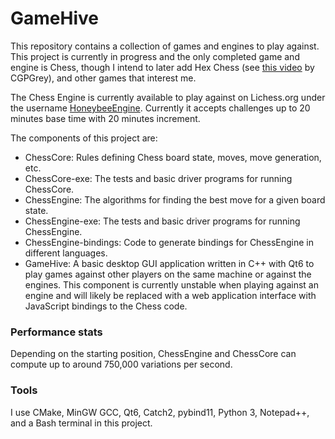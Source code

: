 # GameHive

This repository contains a collection of games and engines to play against. 
This project is currently in progress and the only completed game and engine is Chess, though I intend to later add Hex Chess (see [this video](https://www.youtube.com/watch?v=bgR3yESAEVE) by CGPGrey), and other games that interest me.

The Chess Engine is currently available to play against on Lichess.org under the username [HoneybeeEngine](https://lichess.org/@/HoneybeeEngine). 
Currently it accepts challenges up to 20 minutes base time with 20 minutes increment.

The components of this project are:
* ChessCore: Rules defining Chess board state, moves, move generation, etc.
* ChessCore-exe: The tests and basic driver programs for running ChessCore.
* ChessEngine: The algorithms for finding the best move for a given board state.
* ChessEngine-exe: The tests and basic driver programs for running ChessEngine.
* ChessEngine-bindings: Code to generate bindings for ChessEngine in different languages.
* GameHive: A basic desktop GUI application written in C++ with Qt6 to play games against other players on the same machine or against the engines. This component is currently unstable when playing against an engine and will likely be replaced with a web application interface with JavaScript bindings to the Chess code.

### Performance stats

Depending on the starting position, ChessEngine and ChessCore can compute up to around 750,000 variations per second. 

### Tools

I use CMake, MinGW GCC, Qt6, Catch2, pybind11, Python 3, Notepad++, and a Bash terminal in this project.
